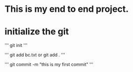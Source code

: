 # This is my end to end project.


# initialize the git 
'''
git init
'''

'''
git add bc.txt
or 
git add .
'''

'''
git commit -m "this is my first commit"
'''